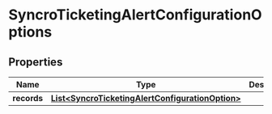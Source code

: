 

# SyncroTicketingAlertConfigurationOptions


## Properties

| Name | Type | Description | Notes |
|------------ | ------------- | ------------- | -------------|
|**records** | [**List&lt;SyncroTicketingAlertConfigurationOption&gt;**](SyncroTicketingAlertConfigurationOption.md) |  |  |



